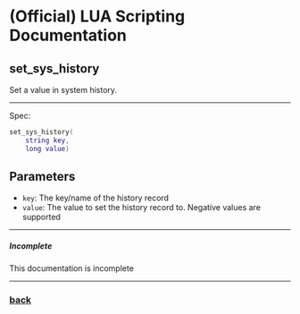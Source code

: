 
# (Official) LUA Scripting Documentation

## set_sys_history

Set a value in system history.

___

Spec:

```lua
set_sys_history(
	string key,
	long value)
```

## Parameters

- `key`: The key/name of the history record
- `value`: The value to set the history record to. Negative values are supported

___

##### Incomplete

This documentation is incomplete

___

### [back](../history)
